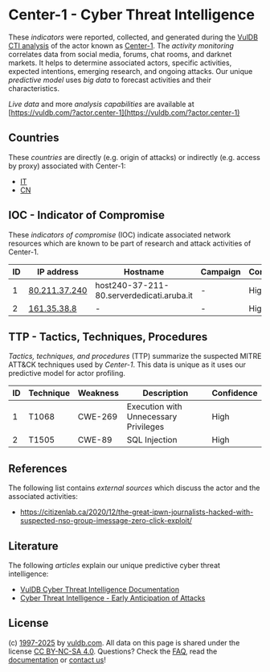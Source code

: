 # Center-1 - Cyber Threat Intelligence

These _indicators_ were reported, collected, and generated during the [VulDB CTI analysis](https://vuldb.com/?kb.cti) of the actor known as [Center-1](https://vuldb.com/?actor.center-1). The _activity monitoring_ correlates data from social media, forums, chat rooms, and darknet markets. It helps to determine associated actors, specific activities, expected intentions, emerging research, and ongoing attacks. Our unique _predictive model_ uses _big data_ to forecast activities and their characteristics.

_Live data_ and more _analysis capabilities_ are available at [https://vuldb.com/?actor.center-1](https://vuldb.com/?actor.center-1)

## Countries

These _countries_ are directly (e.g. origin of attacks) or indirectly (e.g. access by proxy) associated with Center-1:

* [IT](https://vuldb.com/?country.it)
* [CN](https://vuldb.com/?country.cn)

## IOC - Indicator of Compromise

These _indicators of compromise_ (IOC) indicate associated network resources which are known to be part of research and attack activities of Center-1.

ID | IP address | Hostname | Campaign | Confidence
-- | ---------- | -------- | -------- | ----------
1 | [80.211.37.240](https://vuldb.com/?ip.80.211.37.240) | host240-37-211-80.serverdedicati.aruba.it | - | High
2 | [161.35.38.8](https://vuldb.com/?ip.161.35.38.8) | - | - | High

## TTP - Tactics, Techniques, Procedures

_Tactics, techniques, and procedures_ (TTP) summarize the suspected MITRE ATT&CK techniques used by _Center-1_. This data is unique as it uses our predictive model for actor profiling.

ID | Technique | Weakness | Description | Confidence
-- | --------- | -------- | ----------- | ----------
1 | T1068 | CWE-269 | Execution with Unnecessary Privileges | High
2 | T1505 | CWE-89 | SQL Injection | High

## References

The following list contains _external sources_ which discuss the actor and the associated activities:

* https://citizenlab.ca/2020/12/the-great-ipwn-journalists-hacked-with-suspected-nso-group-imessage-zero-click-exploit/

## Literature

The following _articles_ explain our unique predictive cyber threat intelligence:

* [VulDB Cyber Threat Intelligence Documentation](https://vuldb.com/?kb.cti)
* [Cyber Threat Intelligence - Early Anticipation of Attacks](https://www.scip.ch/en/?labs.20201022)

## License

(c) [1997-2025](https://vuldb.com/?kb.changelog) by [vuldb.com](https://vuldb.com/?kb.about). All data on this page is shared under the license [CC BY-NC-SA 4.0](https://creativecommons.org/licenses/by-nc-sa/4.0/). Questions? Check the [FAQ](https://vuldb.com/?kb.faq), read the [documentation](https://vuldb.com/?kb) or [contact us](https://vuldb.com/?contact)!
